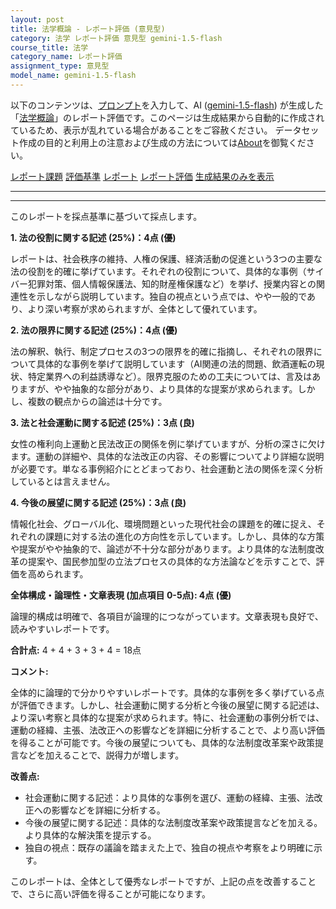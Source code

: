```yaml
---
layout: post
title: 法学概論 - レポート評価 (意見型)
category: 法学 レポート評価 意見型 gemini-1.5-flash
course_title: 法学
category_name: レポート評価
assignment_type: 意見型
model_name: gemini-1.5-flash
---
```


以下のコンテンツは、[プロンプト](http://127.0.0.1:8000/generated/法学/gemini-1.5-flash/prompt_レポート評価-意見型.md)を入力して、AI ([gemini-1.5-flash](contents/gemini-1.5-flash)) が生成した「[法学概論](/contents/法学/)」のレポート評価です。このページは生成結果から自動的に作成されているため、表示が乱れている場合があることをご容赦ください。
データセット作成の目的と利用上の注意および生成の方法については[About](/About)を御覧ください。

[レポート課題](../レポート課題-意見型)
[評価基準](../評価基準-意見型)
[レポート](../レポート-意見型)
[レポート評価](../レポート評価-意見型)
[生成結果のみを表示](http://127.0.0.1:8000/generated/法学/gemini-1.5-flash/レポート評価-意見型.md)
  

***
***
  
このレポートを採点基準に基づいて採点します。

**1. 法の役割に関する記述 (25%)：4点 (優)**

レポートは、社会秩序の維持、人権の保護、経済活動の促進という3つの主要な法の役割を的確に挙げています。それぞれの役割について、具体的な事例（サイバー犯罪対策、個人情報保護法、知的財産権保護など）を挙げ、授業内容との関連性を示しながら説明しています。独自の視点という点では、やや一般的であり、より深い考察が求められますが、全体として優れています。


**2. 法の限界に関する記述 (25%)：4点 (優)**

法の解釈、執行、制定プロセスの3つの限界を的確に指摘し、それぞれの限界について具体的な事例を挙げて説明しています（AI関連の法的問題、飲酒運転の現状、特定業界への利益誘導など）。限界克服のための工夫については、言及はありますが、やや抽象的な部分があり、より具体的な提案が求められます。しかし、複数の観点からの論述は十分です。


**3. 法と社会運動に関する記述 (25%)：3点 (良)**

女性の権利向上運動と民法改正の関係を例に挙げていますが、分析の深さに欠けます。運動の詳細や、具体的な法改正の内容、その影響についてより詳細な説明が必要です。単なる事例紹介にとどまっており、社会運動と法の関係を深く分析しているとは言えません。


**4. 今後の展望に関する記述 (25%)：3点 (良)**

情報化社会、グローバル化、環境問題といった現代社会の課題を的確に捉え、それぞれの課題に対する法の進化の方向性を示しています。しかし、具体的な方策や提案がやや抽象的で、論述が不十分な部分があります。より具体的な法制度改革の提案や、国民参加型の立法プロセスの具体的な方法論などを示すことで、評価を高められます。


**全体構成・論理性・文章表現 (加点項目 0-5点): 4点 (優)**

論理的構成は明確で、各項目が論理的につながっています。文章表現も良好で、読みやすいレポートです。


**合計点:** 4 + 4 + 3 + 3 + 4 = 18点


**コメント:**

全体的に論理的で分かりやすいレポートです。具体的な事例を多く挙げている点が評価できます。しかし、社会運動に関する分析と今後の展望に関する記述は、より深い考察と具体的な提案が求められます。特に、社会運動の事例分析では、運動の経緯、主張、法改正への影響などを詳細に分析することで、より高い評価を得ることが可能です。今後の展望についても、具体的な法制度改革案や政策提言などを加えることで、説得力が増します。


**改善点:**

* 社会運動に関する記述：より具体的な事例を選び、運動の経緯、主張、法改正への影響などを詳細に分析する。
* 今後の展望に関する記述：具体的な法制度改革案や政策提言などを加える。より具体的な解決策を提示する。
* 独自の視点：既存の議論を踏まえた上で、独自の視点や考察をより明確に示す。


このレポートは、全体として優秀なレポートですが、上記の点を改善することで、さらに高い評価を得ることが可能になります。
